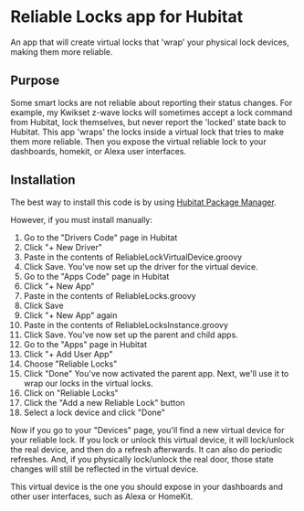 # Reliable Locks app for Hubitat
An app that will create virtual locks that 'wrap' your physical lock devices, making them more reliable.

## Purpose
Some smart locks are not reliable about reporting their status changes.  For example, my Kwikset z-wave locks will sometimes accept a lock command from Hubitat, lock themselves, but never report the 'locked' state back to Hubitat.  This app 'wraps' the locks inside a virtual lock that tries to make them more reliable.  Then you expose the virtual reliable lock to your dashboards, homekit, or Alexa user interfaces.

## Installation

The best way to install this code is by using [Hubitat Package Manager](https://community.hubitat.com/t/beta-hubitat-package-manager).

However, if you must install manually:

1. Go to the "Drivers Code" page in Hubitat
2. Click "+ New Driver"
3. Paste in the contents of ReliableLockVirtualDevice.groovy
4. Click Save.  You've now set up the driver for the virtual device.
5. Go to the "Apps Code" page in Hubitat
6. Click "+ New App"
7. Paste in the contents of ReliableLocks.groovy
8. Click Save
9. Click "+ New App" again
10. Paste in the contents of ReliableLocksInstance.groovy
11. Click Save.  You've now set up the parent and child apps.
12. Go to the "Apps" page in Hubitat
13. Click "+ Add User App"
14. Choose "Reliable Locks"
15. Click "Done"  You've now activated the parent app.  Next, we'll use it to wrap our locks in the virtual locks.
16. Click on "Reliable Locks"
17. Click the "Add a new Reliable Lock" button
18. Select a lock device and click "Done"

Now if you go to your "Devices" page, you'll find a new virtual device for your reliable lock.  If you lock or unlock this virtual device, it will lock/unlock the real device, and then do a refresh afterwards.  It can also do periodic refreshes.  And, if you physically lock/unlock the real door, those state changes will still be reflected in the virtual device.

This virtual device is the one you should expose in your dashboards and other user interfaces, such as Alexa or HomeKit.
